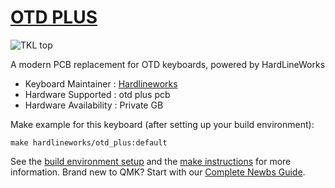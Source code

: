 # [OTD PLUS](https://github.com/gadzkun/Hardlineworks/tree/master/otd%20plus)

![TKL top](https://user-images.githubusercontent.com/67696967/87272049-54679300-c4ff-11ea-8f5a-4f7c2825b85c.png)

A modern PCB replacement for OTD keyboards, powered by HardLineWorks

* Keyboard Maintainer   : [Hardlineworks](https://github.com/gadzkun/Hardlineworks)
* Hardware Supported    : otd plus pcb
* Hardware Availability : Private GB

Make example for this keyboard (after setting up your build environment):

    make hardlineworks/otd_plus:default

See the [build environment setup](https://docs.qmk.fm/#/getting_started_build_tools) and the [make instructions](https://docs.qmk.fm/#/getting_started_make_guide) for more information. Brand new to QMK? Start with our [Complete Newbs Guide](https://docs.qmk.fm/#/newbs).

